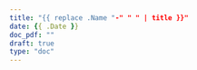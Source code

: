 ```yaml
---
title: "{{ replace .Name "-" " " | title }}"
date: {{ .Date }}
doc_pdf: ""
draft: true
type: "doc"
---
```

